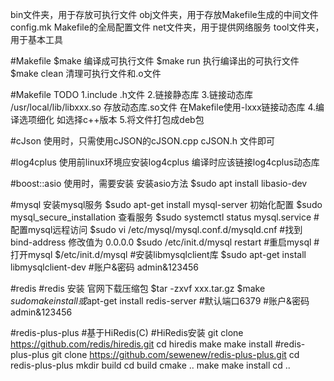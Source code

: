 bin文件夹，用于存放可执行文件
obj文件夹，用于存放Makefile生成的中间文件
config.mk Makefile的全局配置文件
net文件夹，用于提供网络服务
tool文件夹，用于基本工具

#Makefile
$make 编译成可执行文件
$make run 执行编译出的可执行文件
$make clean 清理可执行文件和.o文件


#Makefile TODO
1.include .h文件
2.链接静态库
3.链接动态库  /usr/local/lib/libxxx.so 存放动态库.so文件
  在Makefile使用-lxxx链接动态库
4.编译选项细化 如选择c++版本
5.将文件打包成deb包


#cJson
使用时，只需使用cJSON的cJSON.cpp cJSON.h 文件即可

#log4cplus
使用前linux环境应安装log4cplus
编译时应该链接log4cplus动态库

#boost::asio
使用时，需要安装
安装asio方法 $sudo apt install libasio-dev


#mysql
安装mysql服务 $sudo apt-get install mysql-server
初始化配置 $sudo mysql_secure_installation
查看服务 $sudo systemctl status mysql.service
#配置mysql远程访问 
$sudo vi /etc/mysql/mysql.conf.d/mysqld.cnf #找到 bind-address 修改值为 0.0.0.0
$sudo /etc/init.d/mysql restart #重启mysql
#打开mysql
$/etc/init.d/mysql
#安装libmysqlclient库
$sudo apt-get install libmysqlclient-dev
#账户&密码 admin&123456


#redis
#redis 安装
官网下载压缩包
$tar -zxvf xxx.tar.gz
$make
$sudo make install
或$apt-get install redis-server
#默认端口6379 
#账户&密码 admin&123456

#redis-plus-plus
#基于HiRedis(C)
#HiRedis安装
git clone https://github.com/redis/hiredis.git
cd hiredis
make
make install
#redis-plus-plus
git clone https://github.com/sewenew/redis-plus-plus.git
cd redis-plus-plus
mkdir build
cd build
cmake ..
make
make install
cd ..
